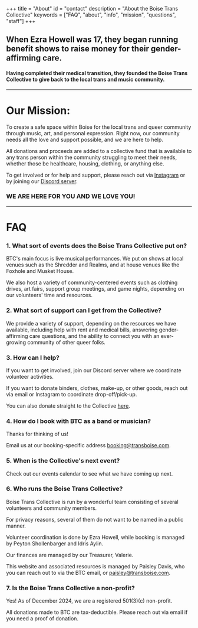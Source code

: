 +++
title = "About"
id = "contact"
description = "About the Boise Trans Collective"
keywords = ["FAQ", "about", "info", "mission", "questions", "staff"]
+++

## When Ezra Howell was 17, they began running benefit shows to raise money for their gender-affirming care. 
#### Having completed their medical transition, they founded the Boise Trans Collective to give back to the local trans and music community.  

  
---

# Our Mission:

To create a safe space within Boise for the local trans and queer community through music, art, and personal expression. Right now, our community needs all the love and support possible, and we are here to help. 

All donations and proceeds are added to a collective fund that is available to any trans person within the community struggling to meet their needs, whether those be healthcare, housing, clothing, or anything else. 

To get involved or for help and support, please reach out via [Instagram](https://www.instagram.com/transboise/) or by joining our [Discord server](https://discord.gg/gvbrMdhKXu).


### WE ARE HERE FOR YOU AND WE LOVE YOU!

---

# FAQ
### 1. What sort of events does the Boise Trans Collective put on?

BTC's main focus is live musical performances. We put on shows at local venues such as the Shredder and Realms, and at house venues like the Foxhole and Musket House.

We also host a variety of community-centered events such as clothing drives, art fairs, support group meetings, and game nights, depending on our volunteers' time and resources. 


### 2. What sort of support can I get from the Collective?

We provide a variety of support, depending on the resources we have available, including help with rent and medical bills, answering gender-affirming care questions, and the ability to connect you with an ever-growing community of other queer folks. 


### 3. How can I help?

If you want to get involved, join our Discord server where we coordinate volunteer activities. 

If you want to donate binders, clothes, make-up, or other goods, reach out via email or Instagram to coordinate drop-off/pick-up.

You can also donate straight to the Collective [here](/donate/).

### 4. How do I book with BTC as a band or musician?

Thanks for thinking of us!  

Email us at our booking-specific address  [booking@transboise.com](mailto:booking@transboise.com).


### 5. When is the Collective's next event?

Check out our events calendar to see what we have coming up next.

### 6. Who runs the Boise Trans Collective?

Boise Trans Collective is run by a wonderful team consisting of several volunteers and community members. 

For privacy reasons, several of them do not want to be named in a public manner. 

Volunteer coordination is done by Ezra Howell, while booking is managed by Peyton Shollenbarger and Idris Aylin. 

Our finances are managed by our Treasurer, Valerie.  

This website and associated resources is managed by Paisley Davis, who you can reach out to via the BTC email, or [paisley@transboise.com](mailto:paisley@transboise.com).

### 7. Is the Boise Trans Collective a non-profit?

Yes! As of December 2024, we are a registered 501(3)(c) non-profit. 

All donations made to BTC are tax-deductible. Please reach out via email if you need a proof of donation.

